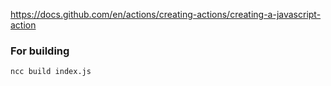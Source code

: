https://docs.github.com/en/actions/creating-actions/creating-a-javascript-action


### For building
```shell
ncc build index.js
```